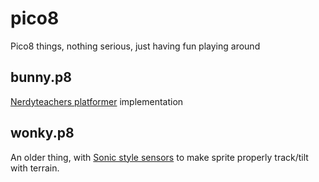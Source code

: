 # pico8

Pico8 things, nothing serious, just having fun playing around

## bunny.p8

[Nerdyteachers platformer](https://nerdyteachers.com/Explain/Platformer/) implementation

## wonky.p8

An older thing, with
[Sonic style sensors](https://info.sonicretro.org/SPG:Solid_Tiles#Sensors)
to make sprite properly track/tilt with terrain.
